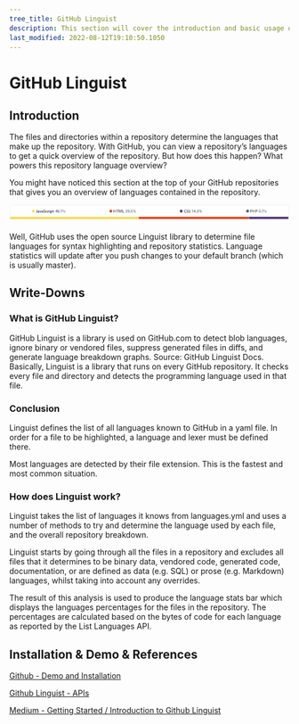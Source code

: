 ```yaml
---
tree_title: GitHub Linguist
description: This section will cover the introduction and basic usage of GitHub Linguist.
last_modified: 2022-08-12T19:10:50.1050
---
```


# GitHub Linguist

## Introduction

The files and directories within a repository determine the languages that make up the repository. With GitHub, you can view a repository’s languages to get a quick overview of the repository. But how does this happen? What powers this repository language overview?

You might have noticed this section at the top of your GitHub repositories that gives you an overview of languages contained in the repository.

![](2022-09-04-19-29-08.png)

Well, GitHub uses the open source Linguist library to determine file languages for syntax highlighting and repository statistics. Language statistics will update after you push changes to your default branch (which is usually master).

## Write-Downs

<div class="section-container pl0 pr0">
<div class="section-item pl0">

### What is GitHub Linguist?

GitHub Linguist is a library is used on GitHub.com to detect blob languages, ignore binary or vendored files, suppress generated files in diffs, and generate language breakdown graphs. Source: GitHub Linguist Docs.
Basically, Linguist is a library that runs on every GitHub repository. It checks every file and directory and detects the programming language used in that file.

### Conclusion

Linguist defines the list of all languages known to GitHub in a yaml file. In order for a file to be highlighted, a language and lexer must be defined there.

Most languages are detected by their file extension. This is the fastest and most common situation.

</div>
<div class="section-item">

### How does Linguist work?

Linguist takes the list of languages it knows from languages.yml and uses a number of methods to try and determine the language used by each file, and the overall repository breakdown.

Linguist starts by going through all the files in a repository and excludes all files that it determines to be binary data, vendored code, generated code, documentation, or are defined as data (e.g. SQL) or prose (e.g. Markdown) languages, whilst taking into account any overrides.

The result of this analysis is used to produce the language stats bar which displays the languages percentages for the files in the repository. The percentages are calculated based on the bytes of code for each language as reported by the List Languages API.

</div>
</div>

## Installation & Demo & References

[Github - Demo and Installation](https://github.com/github/linguist)

[Github Linguist - APIs](https://docs.github.com/en/rest/repos#list-languages)

[Medium - Getting Started / Introduction to Github Linguist](https://medium.com/@bolajiayodeji/introducing-github-linguist-8f09273ddea1)
